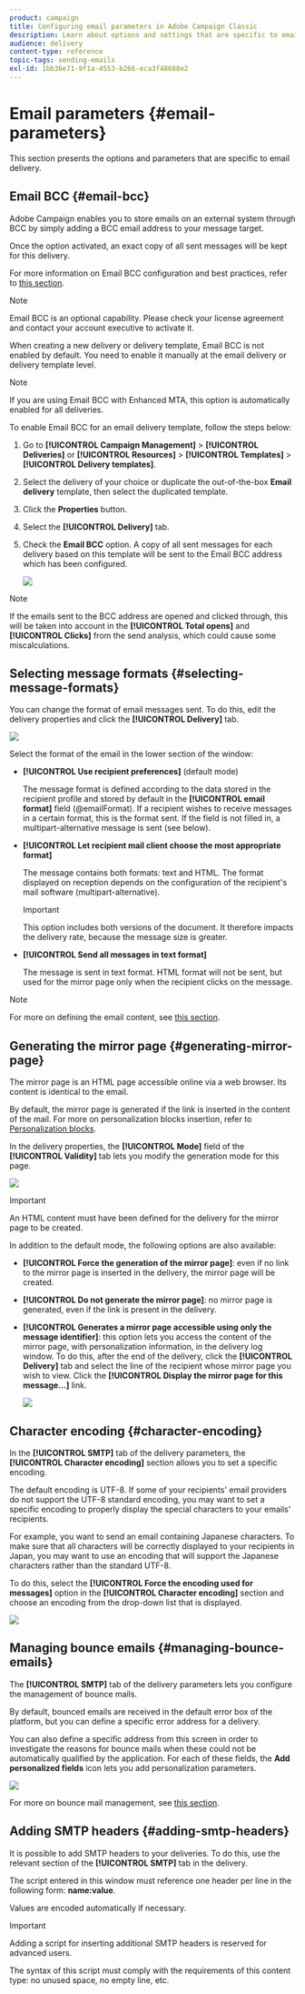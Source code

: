 ```yaml
---
product: campaign
title: Configuring email parameters in Adobe Campaign Classic
description: Learn about options and settings that are specific to email delivery.
audience: delivery
content-type: reference
topic-tags: sending-emails
exl-id: 1bb36e71-9f1a-4553-b266-eca3f48688e2
---
```

# Email parameters {#email-parameters}

This section presents the options and parameters that are specific to email delivery.

## Email BCC {#email-bcc}

Adobe Campaign enables you to store emails on an external system through BCC by simply adding a BCC email address to your message target.

Once the option activated, an exact copy of all sent messages will be kept for this delivery.

For more information on Email BCC configuration and best practices, refer to [this section](../../installation/using/email-archiving.md).

>[!NOTE]
>
>Email BCC is an optional capability. Please check your license agreement and contact your account executive to activate it.

When creating a new delivery or delivery template, Email BCC is not enabled by default. You need to enable it manually at the email delivery or delivery template level.

>[!NOTE]
>
>If you are using Email BCC with Enhanced MTA, this option is automatically enabled for all deliveries.

To enable Email BCC for an email delivery template, follow the steps below:

1. Go to **[!UICONTROL Campaign Management]** > **[!UICONTROL Deliveries]** or **[!UICONTROL Resources]** > **[!UICONTROL Templates]** > **[!UICONTROL Delivery templates]**.
1. Select the delivery of your choice or duplicate the out-of-the-box **Email delivery** template, then select the duplicated template.
1. Click the **Properties** button.
1. Select the **[!UICONTROL Delivery]** tab.
1. Check the **Email BCC** option. A copy of all sent messages for each delivery based on this template will be sent to the Email BCC address which has been configured.

   ![](assets/s_ncs_user_wizard_archiving.png)

>[!NOTE]
>
>If the emails sent to the BCC address are opened and clicked through, this will be taken into account in the **[!UICONTROL Total opens]** and **[!UICONTROL Clicks]** from the send analysis, which could cause some miscalculations.

## Selecting message formats {#selecting-message-formats}

You can change the format of email messages sent. To do this, edit the delivery properties and click the **[!UICONTROL Delivery]** tab.

![](assets/s_ncs_user_wizard_email_param.png)

Select the format of the email in the lower section of the window:

* **[!UICONTROL Use recipient preferences]** (default mode)

  The message format is defined according to the data stored in the recipient profile and stored by default in the **[!UICONTROL email format]** field (@emailFormat). If a recipient wishes to receive messages in a certain format, this is the format sent. If the field is not filled in, a multipart-alternative message is sent (see below).

* **[!UICONTROL Let recipient mail client choose the most appropriate format]**

  The message contains both formats: text and HTML. The format displayed on reception depends on the configuration of the recipient's mail software (multipart-alternative).

  >[!IMPORTANT]
  >
  >This option includes both versions of the document. It therefore impacts the delivery rate, because the message size is greater.

* **[!UICONTROL Send all messages in text format]**

  The message is sent in text format. HTML format will not be sent, but used for the mirror page only when the recipient clicks on the message.

>[!NOTE]
>
>For more on defining the email content, see [this section](defining-the-email-content.md).

## Generating the mirror page {#generating-mirror-page}

The mirror page is an HTML page accessible online via a web browser. Its content is identical to the email.

By default, the mirror page is generated if the link is inserted in the content of the mail. For more on personalization blocks insertion, refer to [Personalization blocks](personalization-blocks.md).

In the delivery properties, the **[!UICONTROL Mode]** field of the **[!UICONTROL Validity]** tab lets you modify the generation mode for this page.

![](assets/s_ncs_user_wizard_miror_page_mode.png)

>[!IMPORTANT]
>
>An HTML content must have been defined for the delivery for the mirror page to be created.

In addition to the default mode, the following options are also available:

* **[!UICONTROL Force the generation of the mirror page]**: even if no link to the mirror page is inserted in the delivery, the mirror page will be created.
* **[!UICONTROL Do not generate the mirror page]**: no mirror page is generated, even if the link is present in the delivery.
* **[!UICONTROL Generates a mirror page accessible using only the message identifier]**: this option lets you access the content of the mirror page, with personalization information, in the delivery log window. To do this, after the end of the delivery, click the **[!UICONTROL Delivery]** tab and select the line of the recipient whose mirror page you wish to view. Click the **[!UICONTROL Display the mirror page for this message...]** link.

  ![](assets/s_ncs_user_wizard_miror_page_link.png)

## Character encoding {#character-encoding}

In the **[!UICONTROL SMTP]** tab of the delivery parameters, the **[!UICONTROL Character encoding]** section allows you to set a specific encoding.

The default encoding is UTF-8. If some of your recipients' email providers do not support the UTF-8 standard encoding, you may want to set a specific encoding to properly display the special characters to your emails' recipients.

For example, you want to send an email containing Japanese characters. To make sure that all characters will be correctly displayed to your recipients in Japan, you may want to use an encoding that will support the Japanese characters rather than the standard UTF-8.

To do this, select the **[!UICONTROL Force the encoding used for messages]** option in the **[!UICONTROL Character encoding]** section and choose an encoding from the drop-down list that is displayed.

![](assets/s_ncs_user_email_del_properties_smtp_tab_encoding.png)

## Managing bounce emails {#managing-bounce-emails}

The **[!UICONTROL SMTP]** tab of the delivery parameters lets you configure the management of bounce mails.

By default, bounced emails are received in the default error box of the platform, but you can define a specific error address for a delivery.

You can also define a specific address from this screen in order to investigate the reasons for bounce mails when these could not be automatically qualified by the application. For each of these fields, the **Add personalized fields** icon lets you add personalization parameters.

![](assets/s_ncs_user_email_del_properties_smtp_tab.png)

For more on bounce mail management, see [this section](understanding-delivery-failures.md#bounce-mail-management).

## Adding SMTP headers {#adding-smtp-headers}

It is possible to add SMTP headers to your deliveries. To do this, use the relevant section of the **[!UICONTROL SMTP]** tab in the delivery.

The script entered in this window must reference one header per line in the following form: **name:value**.

Values are encoded automatically if necessary.

>[!IMPORTANT]
>
>Adding a script for inserting additional SMTP headers is reserved for advanced users.
>
>The syntax of this script must comply with the requirements of this content type: no unused space, no empty line, etc.
